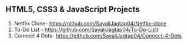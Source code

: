 ## HTML5, CSS3 & JavaScript Projects

1. Netflix Clone- https://github.com/SayaliJagtap04/Netflix-clone 
2. To-Do List - https://github.com/SayaliJagtap04/To-Do-List)  
3. Connect 4 Dots- https://github.com/SayaliJagtap04/Connect-4-Dots
